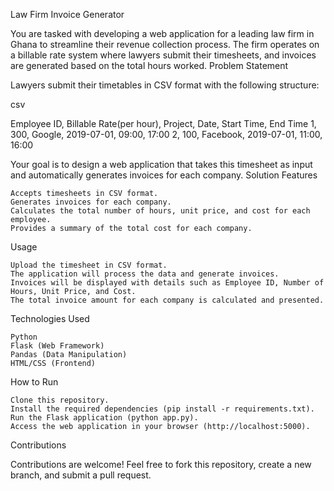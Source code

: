 Law Firm Invoice Generator

You are tasked with developing a web application for a leading law firm in Ghana to streamline their revenue collection process. The firm operates on a billable rate system where lawyers submit their timesheets, and invoices are generated based on the total hours worked.
Problem Statement

Lawyers submit their timetables in CSV format with the following structure:

csv

Employee ID, Billable Rate(per hour), Project, Date, Start Time, End Time
1, 300, Google, 2019-07-01, 09:00, 17:00
2, 100, Facebook, 2019-07-01, 11:00, 16:00

Your goal is to design a web application that takes this timesheet as input and automatically generates invoices for each company.
Solution
Features

    Accepts timesheets in CSV format.
    Generates invoices for each company.
    Calculates the total number of hours, unit price, and cost for each employee.
    Provides a summary of the total cost for each company.

Usage

    Upload the timesheet in CSV format.
    The application will process the data and generate invoices.
    Invoices will be displayed with details such as Employee ID, Number of Hours, Unit Price, and Cost.
    The total invoice amount for each company is calculated and presented.

Technologies Used

    Python
    Flask (Web Framework)
    Pandas (Data Manipulation)
    HTML/CSS (Frontend)

How to Run

    Clone this repository.
    Install the required dependencies (pip install -r requirements.txt).
    Run the Flask application (python app.py).
    Access the web application in your browser (http://localhost:5000).

Contributions

Contributions are welcome! Feel free to fork this repository, create a new branch, and submit a pull request.
